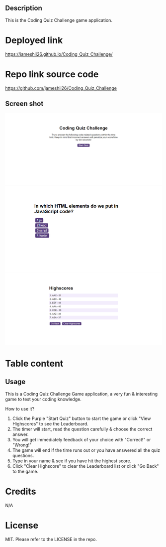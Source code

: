 ## Description
This is the Coding Quiz Challenge game application.

# Deployed link
https://jameshii26.github.io/Coding_Quiz_Challenge/

# Repo link source code
https://github.com/jameshii26/Coding_Quiz_Challenge

## Screen shot
![alt text](./assets/Images/screenshot1.png)
![alt text](./assets/Images/screenshot2.png)
![alt text](./assets/Images/screenshot3.png)

# Table content

## Usage
This is a Coding Quiz Challenge Game application, a very fun & interesting game to test your coding knowledge. 

How to use it?

 1. Click the Purple "Start Quiz" button to start the game or click "View Highscores" to see the Leaderboard.
 2. The timer will start, read the question carefully & choose the correct answer.
 3. You will get immediately feedback of your choice with "Correct!" or "Wrong!"
 4. The game will end if the time runs out or you have answered all the quiz questions.
 6. Type in your name & see if you have hit the highest score.
 7. Click "Clear Highscore" to clear the Leaderboard list or click "Go Back" to the game.
  
# Credits
N/A

# License
MIT. Please refer to the LICENSE in the repo.